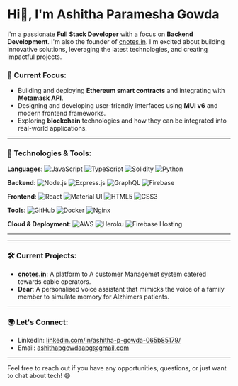 # Hi👋, I'm Ashitha Paramesha Gowda

I'm a passionate **Full Stack Developer** with a focus on **Backend Development**. I'm also the founder of [cnotes.in](https://cnotes.in). I'm excited about building innovative solutions, leveraging the latest technologies, and creating impactful projects.

### 🚀 Current Focus:
- Building and deploying **Ethereum smart contracts** and integrating with **Metamask API**.
- Designing and developing user-friendly interfaces using **MUI v6** and modern frontend frameworks.
- Exploring **blockchain** technologies and how they can be integrated into real-world applications.

---


### 🔧 Technologies & Tools:

**Languages**:
![JavaScript](https://img.shields.io/badge/JavaScript-F7DF1E?style=for-the-badge&logo=javascript&logoColor=black)
![TypeScript](https://img.shields.io/badge/TypeScript-3178C6?style=for-the-badge&logo=typescript&logoColor=white)
![Solidity](https://img.shields.io/badge/Solidity-363636?style=for-the-badge&logo=solidity&logoColor=white)
![Python](https://img.shields.io/badge/Python-3776AB?style=for-the-badge&logo=python&logoColor=white)

**Backend**:
![Node.js](https://img.shields.io/badge/Node.js-339933?style=for-the-badge&logo=node.js&logoColor=white)
![Express.js](https://img.shields.io/badge/Express.js-000000?style=for-the-badge&logo=express&logoColor=white)
![GraphQL](https://img.shields.io/badge/GraphQL-E10098?style=for-the-badge&logo=graphql&logoColor=white)
![Firebase](https://img.shields.io/badge/Firebase-FFCA28?style=for-the-badge&logo=firebase&logoColor=black)

**Frontend**:
![React](https://img.shields.io/badge/React-61DAFB?style=for-the-badge&logo=react&logoColor=black)
![Material UI](https://img.shields.io/badge/Material_UI-007FFF?style=for-the-badge&logo=material-ui&logoColor=white)
![HTML5](https://img.shields.io/badge/HTML5-E34F26?style=for-the-badge&logo=html5&logoColor=white)
![CSS3](https://img.shields.io/badge/CSS3-1572B6?style=for-the-badge&logo=css3&logoColor=white)

**Tools**:
![GitHub](https://img.shields.io/badge/GitHub-181717?style=for-the-badge&logo=github&logoColor=white)
![Docker](https://img.shields.io/badge/Docker-2496ED?style=for-the-badge&logo=docker&logoColor=white)
![Nginx](https://img.shields.io/badge/Nginx-009639?style=for-the-badge&logo=nginx&logoColor=white)

**Cloud & Deployment**:
![AWS](https://img.shields.io/badge/AWS-232F3E?style=for-the-badge&logo=amazonaws&logoColor=white)
![Heroku](https://img.shields.io/badge/Heroku-430098?style=for-the-badge&logo=heroku&logoColor=white)
![Firebase Hosting](https://img.shields.io/badge/Firebase_Hosting-FFCA28?style=for-the-badge&logo=firebase&logoColor=black)

---

---

### 🛠️ Current Projects:

- [**cnotes.in**](https://cnotes.in): A platform to A customer Managemet system catered towards cable operators.
- **Dear**: A personalised voice assistant that mimicks the voice of a family member to simulate memory for Alzhimers patients.

---

### 🌍 Let's Connect:
- LinkedIn: [linkedin.com/in/ashitha-p-gowda-065b85179/](https://linkedin.com/in/ashitha-p-gowda-065b85179/)
- Email: [ashithapgowdaapg@gmail.com](mailto:ashithapgowdaapg@gmail.com)

---

Feel free to reach out if you have any opportunities, questions, or just want to chat about tech! 😄
